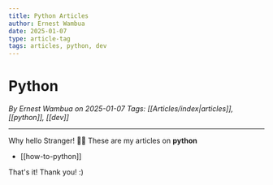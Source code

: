 ```yaml
---
title: Python Articles
author: Ernest Wambua
date: 2025-01-07
type: article-tag
tags: articles, python, dev
---
```


# Python
_By Ernest Wambua on 2025-01-07_
_Tags: [[Articles/index|articles]], [[python]], [[dev]]_
___

Why hello Stranger! 👋😀
These are my articles on **python**

- [[how-to-python]]

That's it! Thank you! :)

